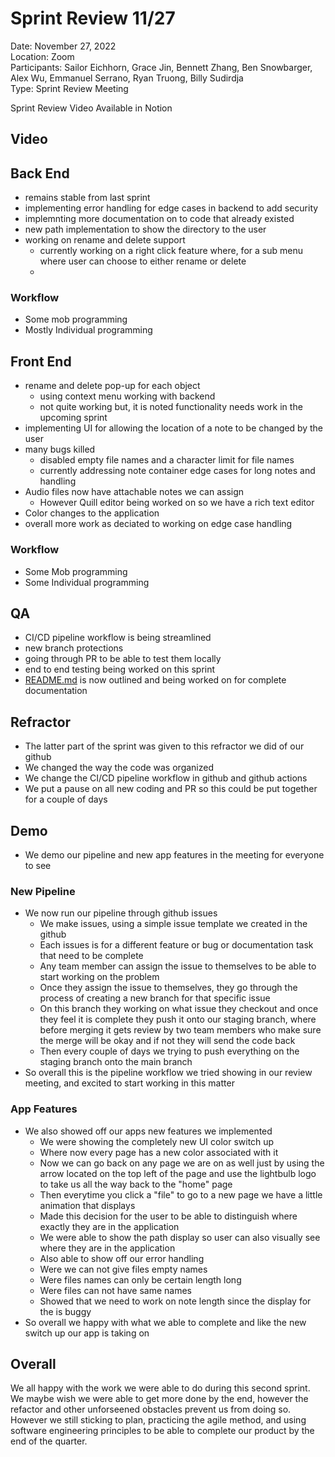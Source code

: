 # Sprint Review 11/27

Date: November 27, 2022 <br>
Location: Zoom <br>
Participants:
Sailor Eichhorn, Grace Jin, Bennett Zhang, Ben Snowbarger, Alex Wu, Emmanuel Serrano, Ryan Truong, Billy Sudirdja <br>
Type: Sprint Review Meeting <br>

Sprint Review Video Available in Notion

## Video

## Back End

- remains stable from last sprint
- implementing error handling for edge cases in backend to add security
- implemnting more documentation on to code that already existed
- new path implementation to show the directory to the user
- working on rename and delete support
  - currently working on a right click feature where, for a sub menu where user can choose to either rename or delete
  -

### Workflow

- Some mob programming
- Mostly Individual programming

## Front End

- rename and delete pop-up for each object
  - using context menu working with backend
  - not quite working but, it is noted functionality needs work in the upcoming sprint
- implementing UI for allowing the location of a note to be changed by the user
- many bugs killed
  - disabled empty file names and a character limit for file names
  - currently addressing note container edge cases for long notes and handling
- Audio files now have attachable notes we can assign
  - However Quill editor being worked on so we have a rich text editor
- Color changes to the application
- overall more work as deciated to working on edge case handling

### Workflow

- Some Mob programming
- Some Individual programming

## QA

- CI/CD pipeline workflow is being streamlined
- new branch protections
- going through PR to be able to test them locally
- end to end testing being worked on this sprint
- [README.md](http://README.md) is now outlined and being worked on for complete documentation
  
## Refractor

- The latter part of the sprint was given to this refractor we did of our github
- We changed the way the code was organized 
- We change the CI/CD pipeline workflow in github and github actions
- We put a pause on all new coding and PR so this could be put together for a couple of days

## Demo

- We demo our pipeline and new app features in the meeting for everyone to see

### New Pipeline
- We now run our pipeline through github issues
  - We make issues, using a simple issue template we created in the github
  - Each issues is for a different feature or bug or documentation task that need to be complete
  - Any team member can assign the issue to themselves to be able to start working on the problem
  - Once they assign the issue to themselves, they go through the process of creating a new branch for that specific issue
  - On this branch they working on what issue they checkout and once they feel it is complete they push it onto our staging branch, where before merging it gets review by two team members who make sure the merge will be okay and if not they will send the code back
  - Then every couple of days we trying to push everything on the staging branch onto the main branch
- So overall this is the pipeline workflow we tried showing in our review meeting, and excited to start working in this matter 

### App Features 
- We also showed off our apps new features we implemented 
    - We were showing the completely new UI color switch up
    - Where now every page has a new color associated with it
    - Now we can go back on any page we are on as well just by using the arrow located on the top left of the page and use the lightbulb logo to take us all the way back to the "home" page
    - Then everytime you click a "file" to go to a new page we have a little animation that displays
    - Made this decision for the user to be able to distinguish where exactly they are in the application
    - We were able to show the path display so user can also visually see where they are in the application
    - Also able to show off our error handling 
    - Were we can not give files empty names
    - Were files names can only be certain length long
    - Were files can not have same names
    - Showed that we need to work on note length since the display for the is buggy
- So overall we happy with what we able to complete and like the new switch up our app is taking on 
  
## Overall 
We all happy with the work we were able to do during this second sprint. We maybe wish we were able to get more done by the end, however the refactor and other unforseened obstacles prevent us from doing so. However we still sticking to plan, practicing the agile method, and using software engineering principles to be able to complete our product by the end of the quarter.
